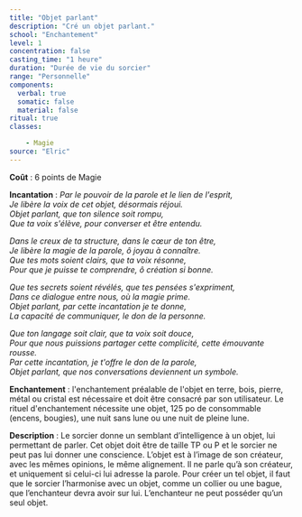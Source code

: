 ```yaml
---
title: "Objet parlant"
description: "Cré un objet parlant."
school: "Enchantement"
level: 1
concentration: false
casting_time: "1 heure"
duration: "Durée de vie du sorcier"
range: "Personnelle"
components:
  verbal: true
  somatic: false
  material: false
ritual: true
classes:

    - Magie
source: "Elric"
---
```

**Coût** : 6 points de Magie  

**Incantation** : *Par le pouvoir de la parole et le lien de l'esprit,*    
*Je libère la voix de cet objet, désormais réjoui.*    
*Objet parlant, que ton silence soit rompu,*    
*Que ta voix s'élève, pour converser et être entendu.*    

*Dans le creux de ta structure, dans le cœur de ton être,*    
*Je libère la magie de la parole, ô joyau à connaître.*    
*Que tes mots soient clairs, que ta voix résonne,*    
*Pour que je puisse te comprendre, ô création si bonne.*    

*Que tes secrets soient révélés, que tes pensées s'expriment,*    
*Dans ce dialogue entre nous, où la magie prime.*    
*Objet parlant, par cette incantation je te donne,*    
*La capacité de communiquer, le don de la personne.*    

*Que ton langage soit clair, que ta voix soit douce,*    
*Pour que nous puissions partager cette complicité, cette émouvante rousse.*    
*Par cette incantation, je t'offre le don de la parole,*    
*Objet parlant, que nos conversations deviennent un symbole.*      

**Enchantement** : l'enchantement préalable de l'objet en terre, bois, pierre, métal ou cristal est nécessaire et doit être consacré par son utilisateur. Le rituel d'enchantement nécessite une objet, 125 po de consommable (encens, bougies), une nuit sans lune ou une nuit de pleine lune.  

**Description** : Le sorcier donne un semblant d’intelligence à un objet, lui permettant de parler. Cet objet doit être de taille TP ou P et le sorcier ne peut pas lui donner une conscience. L’objet est à l’image de son créateur, avec les mêmes opinions, le même alignement. Il ne parle qu’à son créateur, et uniquement si celui-ci lui adresse la parole. Pour créer un tel objet, il faut que le sorcier l’harmonise avec un objet, comme un collier ou une bague, que l’enchanteur devra avoir sur lui. L’enchanteur ne peut posséder qu’un seul objet.   